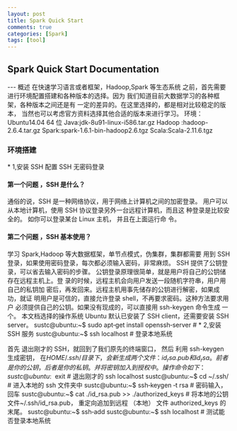 ```yaml
---
layout: post
title: Spark Quick Start 
comments: true
categories: [Spark]
tags: [tool]
---
```


<h2>Spark Quick Start Documentation</h2>
---
概述
在快速学习语言或者框架，Hadoop,Spark 等生态系统
之前，首先需要进行环境配置搭建和各种版本的选择。因为
我们知道目前大数据学习的各种框架，各种版本之间还是有
一定的差异的。在这里选择的，都是相对比较稳定的版本，
当然也可以考虑官方资料选择其他合适的版本来进行学习。
环境：
Ubuntu14.04 64 位
Java:jdk-8u91-linux-i586.tar.gz
Hadoop :hadoop-2.6.4.tar.gz
Spark:spark-1.6.1-bin-hadoop2.6.tgz
Scala:Scala-2.11.6.tgz
<h3>环境搭建</h3>
* 1,安装 SSH 配置 SSH 无密码登录
<h4>第一个问题 ，SSH 是什么？</h4>
通俗的说，SSH 是一种网络协议，用于网络上计算机之间的加密登录。
用户可以从本地计算机，使用 SSH 协议登录另外一台远程计算机，而且这
种登录是比较安全的。 如你可以登录某台 Linux 主机， 并且在上面运行命
令。
<h4>第二个问题 ，SSH 基本使用？</h4>
学习 Spark,Hadoop 等大数据框架，单节点模式，伪集群，集群都需要
用到 SSH 登录，如果使用密码登录，每次都必须输入密码，非常麻烦。
SSH 提供了公钥登录，可以省去输入密码的步骤。
公钥登录原理很简单，就是用户将自己的公钥储存在远程主机上。登
录的时候，远程主机会向用户发送一段随机字符串，用户用自己的私钥加
密后，再发回来。远程主机用事先储存的公钥进行解密，如果成功，就证
明用户是可信的，直接允许登录 shell，不再要求密码。这种方法要求用户
必须提供自己的公钥。如果没有现成的，可以直接用 ssh-keygen 命令生成
一个。
本文档选择的操作系统 Ubuntu 默认已安装了 SSH client，还需要安装
SSH server。
sustc@ubuntu:~$ sudo apt‐get install openssh‐server #
* 2,安装 SSH 服务
sustc@ubuntu:~$ ssh localhost # 登录本地系统

首先
退出刚才的 SSH，就回到了我们原先的终端窗口，
然后
利用 ssh-keygen 生成密钥， 在$HOME/.ssh/目录下， 会新生成两个文件：
id_rsa.pub 和 id_rsa。前者是你的公钥，后者是你的私钥。并将密钥加入到
授权中。
操作命令如下：
sustc@ubuntu:~$ exit # 退出刚才的 ssh localhost
sustc@ubuntu:~$ cd ~/.ssh/ # 进入本地的 ssh 文件夹中
sustc@ubuntu:~$ ssh‐keygen ‐t rsa # 密码输入，回车
sustc@ubuntu:~$ cat ./id_rsa.pub >> ./authorized_keys #
将本地的公钥文件~/.ssh/id_rsa.pub， 重定向追加到远程 （本地）
文件 authorized_keys 的末尾。
sustc@ubuntu:~$ ssh‐add
sustc@ubuntu:~$ ssh localhost # 测试能否登录本地系统



